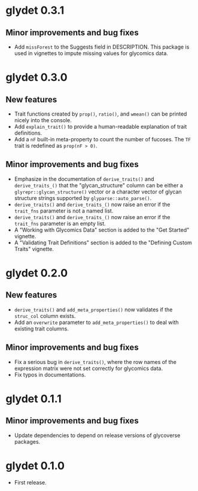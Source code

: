 # glydet 0.3.1

## Minor improvements and bug fixes

* Add `missForest` to the Suggests field in DESCRIPTION. This package is used in vignettes to impute missing values for glycomics data.

# glydet 0.3.0

## New features

* Trait functions created by `prop()`, `ratio()`, and `wmean()` can be printed nicely into the console.
* Add `explain_trait()` to provide a human-readable explanation of trait definitions.
* Add a `nF` built-in meta-property to count the number of fucoses. The `TF` trait is redefined as `prop(nF > 0)`.

## Minor improvements and bug fixes

* Emphasize in the documentation of `derive_traits()` and `derive_traits_()` that the "glycan_structure" column can be either a `glyrepr::glycan_structure()` vector or a character vector of glycan structure strings supported by `glyparse::auto_parse()`.
* `derive_traits()` and `derive_traits_()` now raise an error if the `trait_fns` parameter is not a named list.
* `derive_traits()` and `derive_traits_()` now raise an error if the `trait_fns` parameter is an empty list.
* A "Working with Glycomics Data" section is added to the "Get Started" vignette.
* A "Validating Trait Definitions" section is added to the "Defining Custom Traits" vignette.

# glydet 0.2.0

## New features

* `derive_traits()` and `add_meta_properties()` now validates if the `struc_col` column exists.
* Add an `overwrite` parameter to `add_meta_properties()` to deal with existing trait columns.

## Minor improvements and bug fixes

* Fix a serious bug in `derive_traits()`, where the row names of the expression matrix were not set correctly for glycomics data.
* Fix typos in documentations.

# glydet 0.1.1

## Minor improvements and bug fixes

* Update dependencies to depend on release versions of glycoverse packages.

# glydet 0.1.0

* First release.
